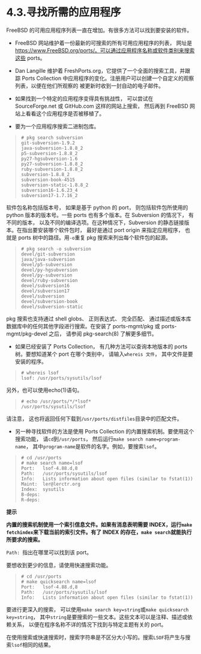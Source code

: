 # 4.3.寻找所需的应用程序

FreeBSD 的可用应用程序列表一直在增加。有很多方法可以找到要安装的软件。

- FreeBSD 网站维护着一份最新的可搜索的所有可用应用程序的列表， 网址是 https://www.FreeBSD.org/ports/。可以通过应用程序名称或软件类别来搜索这些 ports。

- Dan Langille 维护着 FreshPorts.org，它提供了一个全面的搜索工具，并跟踪 Ports Collection 中应用程序的变化。注册用户可以创建一个自定义的观察列表，以便在他们所观察的 被更新时收到一封自动的电子邮件。

- 如果找到一个特定的应用程序变得具有挑战性， 可以尝试在 SourceForge.net 或 GitHub.com 这样的网站上搜索， 然后再到 FreeBSD 网站上看看这个应用程序是否被移植了。

- 要为一个应用程序搜索二进制包库。

>```
># pkg search subversion
>git-subversion-1.9.2
>java-subversion-1.8.8_2
>p5-subversion-1.8.8_2
>py27-hgsubversion-1.6
>py27-subversion-1.8.8_2
>ruby-subversion-1.8.8_2
>subversion-1.8.8_2
>subversion-book-4515
>subversion-static-1.8.8_2
>subversion16-1.6.23_4
>subversion17-1.7.16_2
>```

软件包名称包括版本号， 如果是基于 python 的 port， 则包括软件包所使用的 python 版本的版本号。一些 ports 也有多个版本。在 Subversion 的情况下， 有不同的版本， 以及不同的编译选项。在这种情况下，Subversion 的静态链接版本。在指出要安装哪个软件包时， 最好是通过 port origin 来指定应用程序， 也就是 ports 树中的路径。用`-o`重复 pkg 搜索来列出每个软件包的起源。

>```
># pkg search -o subversion
>devel/git-subversion
>java/java-subversion
>devel/p5-subversion
>devel/py-hgsubversion
>devel/py-subversion
>devel/ruby-subversion
>devel/subversion16
>devel/subversion17
>devel/subversion
>devel/subversion-book
>devel/subversion-static
>```

pkg 搜索也支持通过 shell globs、 正则表达式、 完全匹配、 通过描述或版本库数据库中的任何其他字段进行搜索。在安装了 ports-mgmt/pkg 或 ports-mgmt/pkg-devel 之后， 请参阅 pkg-search(8) 了解更多细节。

- 如果已经安装了 Ports Collection， 有几种方法可以查询本地版本的 ports 树。要想知道某个 port 在哪个类别中， 请输入`whereis 文件`， 其中文件是要安装的程序。

>```
># whereis lsof
>lsof: /usr/ports/sysutils/lsof
>```

另外，也可以使用echo(1)语句。

>```
># echo /usr/ports/*/*lsof*
>/usr/ports/sysutils/lsof
>```

请注意， 这也将返回任何下载到`/usr/ports/distfiles`目录中的匹配文件。

- 另一种寻找软件的方法是使用 Ports Collection 的内置搜索机制。要使用这个搜索功能， 请`cd`到`/usr/ports`， 然后运行`make search name=program-name`， 其中`program-name`是软件的名字。例如，要搜索`lsof`。

>```
># cd /usr/ports
># make search name=lsof
>Port:   lsof-4.88.d,8
>Path:   /usr/ports/sysutils/lsof
>Info:   Lists information about open files (similar to fstat(1))
>Maint:  ler@lerctr.org
>Index:  sysutils
>B-deps:
>R-deps:
>```

**提示**

**内置的搜索机制使用一个索引信息文件。如果有消息表明需要 INDEX，运行`make fetchindex`来下载当前的索引文件。有了 INDEX 的存在，`make search`就能执行所要求的搜索。**

`Path: `指出在哪里可以找到该 port。

要想收到更少的信息，请使用快速搜索功能。

>```
># cd /usr/ports
># make quicksearch name=lsof
>Port:   lsof-4.88.d,8
>Path:   /usr/ports/sysutils/lsof
>Info:   Lists information about open files (similar to fstat(1))
>```

要进行更深入的搜索， 可以使用`make search key=string`或`make quicksearch key=string`， 其中`string`是要搜索的一些文本。这些文本可以是注释、描述或依赖关系， 以便在程序名称不详的情况下找到与特定主题有关的 port。

在使用搜索或快速搜索时，搜索字符串是不区分大小写的。搜索`LSOF`将产生与搜索`lsof`相同的结果。
